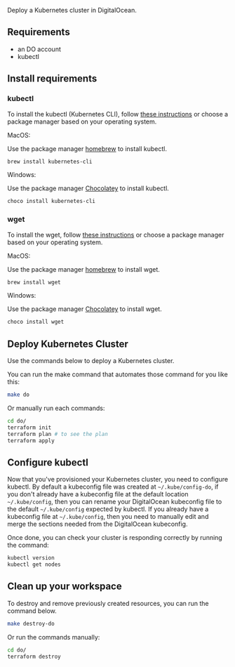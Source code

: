 Deploy a Kubernetes cluster in DigitalOcean.


## Requirements
 * an DO account
 * kubectl

## Install requirements

### kubectl

To install the kubectl (Kubernetes CLI), follow [these instructions](https://kubernetes.io/docs/tasks/tools/install-kubectl/)
or choose a package manager based on your operating system.

MacOS:

Use the package manager [homebrew](https://formulae.brew.sh/) to install kubectl.

```bash
brew install kubernetes-cli
```

Windows:

Use the package manager [Chocolatey](https://chocolatey.org/) to install kubectl.

```bash
choco install kubernetes-cli
```

### wget

To install the wget, follow [these instructions](https://www.gnu.org/software/wget/) or choose a package manager based on your operating system.

MacOS:

Use the package manager [homebrew](https://formulae.brew.sh/) to install wget.

```bash
brew install wget
```

Windows:

Use the package manager [Chocolatey](https://chocolatey.org/) to install wget.

```bash
choco install wget
```

## Deploy Kubernetes Cluster

Use the commands below to deploy a Kubernetes cluster.

You can run the make command that automates those command for you like this:

```bash
make do
```

Or manually run each commands:

```bash
cd do/
terraform init
terraform plan # to see the plan
terraform apply
```

## Configure kubectl

Now that you've provisioned your Kubernetes cluster, you need to configure kubectl.
By default a kubeconfig file was created at `~/.kube/config-do`, if you don't already have a kubeconfig file
at the default location `~/.kube/config`, then you can rename your DigitalOcean kubeconfig file to the default `~/.kube/config`
expected by kubectl.
If you already have a kubeconfig file at `~/.kube/config`, then you need to manually edit and merge the sections needed from the DigitalOcean kubeconfig.

Once done, you can check your cluster is responding correctly by running the command:

```bash
kubectl version
kubectl get nodes
```

## Clean up your workspace

To destroy and remove previously created resources, you can run the command below.

```bash
make destroy-do
```

Or run the commands manually:

```bash
cd do/
terraform destroy
```

